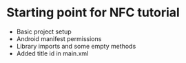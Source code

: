Starting point for NFC tutorial
==================================

 * Basic project setup
 * Android manifest permissions 
 * Library imports and some empty methods 
 * Added title id in main.xml
 
